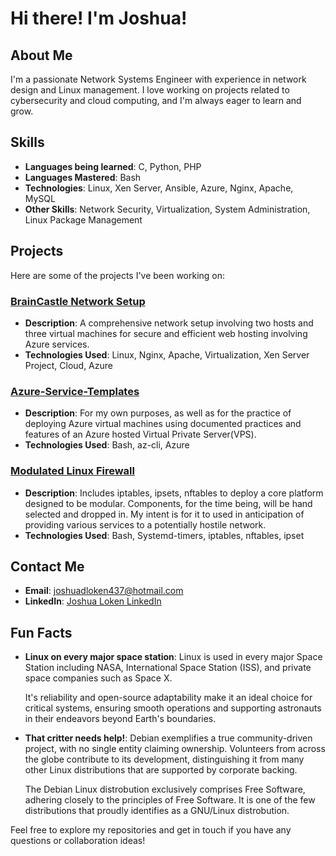 # Hi there! I'm Joshua!

## About Me

I'm a passionate Network Systems Engineer with experience in network design and Linux management. I love working on projects related to cybersecurity and cloud computing, and I'm always eager to learn and grow.

## Skills

- **Languages being learned**: C, Python, PHP
- **Languages Mastered**: Bash
- **Technologies**: Linux, Xen Server, Ansible, Azure, Nginx, Apache, MySQL
- **Other Skills**: Network Security, Virtualization, System Administration, Linux Package Management

## Projects

Here are some of the projects I've been working on:

### [BrainCastle Network Setup](https://github.com/mrjcsh386/Brain_Castle_Notes)
- **Description**: A comprehensive network setup involving two hosts and three virtual machines for secure and efficient web hosting involving Azure services.
- **Technologies Used**: Linux, Nginx, Apache, Virtualization, Xen Server Project, Cloud, Azure

### [Azure-Service-Templates](https://github.com/mrjcsh386/Azure-Service-Templates)
- **Description**: For my own purposes, as well as for the practice of deploying Azure virtual machines using documented practices and features of an Azure hosted Virtual Private Server(VPS).
- **Technologies Used**: Bash, az-cli, Azure

### [Modulated Linux Firewall](https://github.com/mrjcsh386/Modulated_Linux_Firewall)
- **Description**: Includes iptables, ipsets, nftables to deploy a core platform designed to be modular. Components, for the time being, will be hand selected and dropped in. My intent is for it to used in anticipation of providing various services to a potentially hostile network.
- **Technologies Used**: Bash, Systemd-timers, iptables, nftables, ipset

## Contact Me

- **Email**: joshuadloken437@hotmail.com
- **LinkedIn**: [Joshua Loken LinkedIn](https://www.linkedin.com/in/mrjcsh386)

## Fun Facts

- **Linux on every major space station**: Linux is used in every major Space Station including NASA, International Space Station (ISS), and private space companies such as Space X.
  
  It's reliability and open-source adaptability make it an ideal choice for critical systems, ensuring smooth operations and supporting astronauts in their endeavors beyond Earth's boundaries.
- **That critter needs help!**: Debian exemplifies a true community-driven project, with no single entity claiming ownership. Volunteers from across the globe contribute to its development, distinguishing it from many other Linux distributions that are supported by corporate backing.
  
  The Debian Linux distrobution exclusively comprises Free Software, adhering closely to the principles of Free Software. It is one of the few distributions that proudly identifies as a GNU/Linux distrobution.

Feel free to explore my repositories and get in touch if you have any questions or collaboration ideas!
